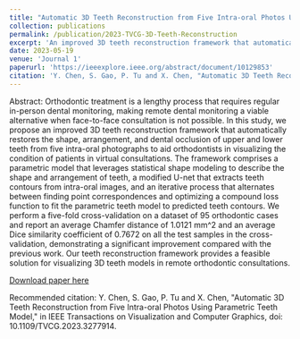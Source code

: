 ```yaml
---
title: "Automatic 3D Teeth Reconstruction from Five Intra-oral Photos Using Parametric Teeth Model"
collection: publications
permalink: /publication/2023-TVCG-3D-Teeth-Reconstruction
excerpt: 'An improved 3D teeth reconstruction framework that automatically restores the shape, arrangement, and dental occlusion of upper and lower teeth from five intra-oral photographs.'
date: 2023-05-19
venue: 'Journal 1'
paperurl: 'https://ieeexplore.ieee.org/abstract/document/10129853'
citation: 'Y. Chen, S. Gao, P. Tu and X. Chen, "Automatic 3D Teeth Reconstruction from Five Intra-oral Photos Using Parametric Teeth Model," in IEEE Transactions on Visualization and Computer Graphics, doi: 10.1109/TVCG.2023.3277914.'
---
```

Abstract: Orthodontic treatment is a lengthy process that requires regular in-person dental monitoring, making remote dental monitoring a viable alternative when face-to-face consultation is not possible. In this study, we propose an improved 3D teeth reconstruction framework that automatically restores the shape, arrangement, and dental occlusion of upper and lower teeth from five intra-oral photographs to aid orthodontists in visualizing the condition of patients in virtual consultations. The framework comprises a parametric model that leverages statistical shape modeling to describe the shape and arrangement of teeth, a modified U-net that extracts teeth contours from intra-oral images, and an iterative process that alternates between finding point correspondences and optimizing a compound loss function to fit the parametric teeth model to predicted teeth contours. We perform a five-fold cross-validation on a dataset of 95 orthodontic cases and report an average Chamfer distance of 1.0121 mm^2  and an average Dice similarity coefficient of 0.7672 on all the test samples in the cross-validation, demonstrating a significant improvement compared with the previous work. Our teeth reconstruction framework provides a feasible solution for visualizing 3D teeth models in remote orthodontic consultations.

[Download paper here](https://ieeexplore.ieee.org/stamp/stamp.jsp?tp=&arnumber=10129853&isnumber=4359476)

Recommended citation: Y. Chen, S. Gao, P. Tu and X. Chen, "Automatic 3D Teeth Reconstruction from Five Intra-oral Photos Using Parametric Teeth Model," in IEEE Transactions on Visualization and Computer Graphics, doi: 10.1109/TVCG.2023.3277914.